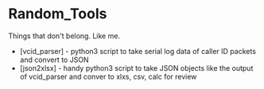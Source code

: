 # Random_Tools
Things that don't belong. Like me.

- [vcid_parser] - python3 script to take serial log data of caller ID packets and convert to JSON
- [json2xlsx] - handy python3 script to take JSON objects like the output of vcid_parser and conver to xlxs, csv, calc for review
